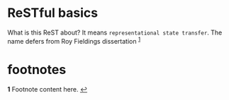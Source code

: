 # ReSTful basics
What is this ReST about? It means `representational state transfer`. The name defers from Roy Fieldings dissertation <sup id="a1">[1](#f1)</sup>

# footnotes
<b id="f1">1</b> Footnote content here. [↩](#a1)
